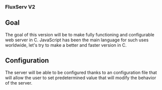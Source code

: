 ### FluxServ V2

## Goal
The goal of this version will be to make fully functioning and configurable web server in C.
JavaScript has been the main language for such uses worldwide, let's try to make a better and faster version in C.

## Configuration

The server will be able to be configured thanks to an configuration file that will allow the user to set predetermined value that will modify the behavior of the server.